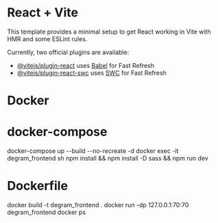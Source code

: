 # React + Vite

This template provides a minimal setup to get React working in Vite with HMR and some ESLint rules.

Currently, two official plugins are available:

- [@vitejs/plugin-react](https://github.com/vitejs/vite-plugin-react/blob/main/packages/plugin-react/README.md) uses [Babel](https://babeljs.io/) for Fast Refresh
- [@vitejs/plugin-react-swc](https://github.com/vitejs/vite-plugin-react-swc) uses [SWC](https://swc.rs/) for Fast Refresh

# Docker
# docker-compose
docker-compose up --build --no-recreate -d
docker exec -it degram_frontend sh
npm install && npm install -D sass && npm run dev

# Dockerfile
docker build -t degram_frontend .
docker run -dp 127.0.0.1:70:70 degram_frontend
docker ps